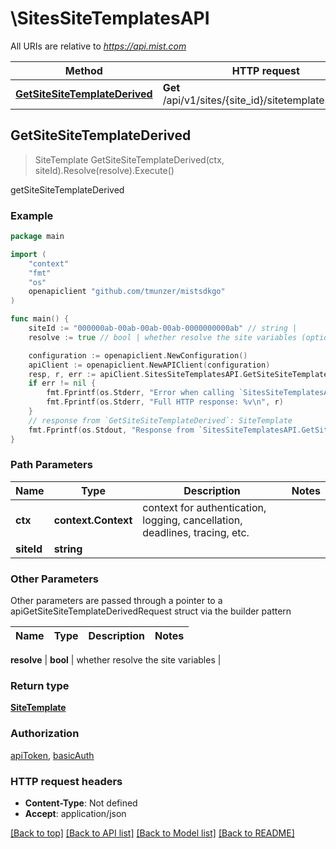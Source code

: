 # \SitesSiteTemplatesAPI

All URIs are relative to *https://api.mist.com*

Method | HTTP request | Description
------------- | ------------- | -------------
[**GetSiteSiteTemplateDerived**](SitesSiteTemplatesAPI.md#GetSiteSiteTemplateDerived) | **Get** /api/v1/sites/{site_id}/sitetemplates/derived | getSiteSiteTemplateDerived



## GetSiteSiteTemplateDerived

> SiteTemplate GetSiteSiteTemplateDerived(ctx, siteId).Resolve(resolve).Execute()

getSiteSiteTemplateDerived



### Example

```go
package main

import (
	"context"
	"fmt"
	"os"
	openapiclient "github.com/tmunzer/mistsdkgo"
)

func main() {
	siteId := "000000ab-00ab-00ab-00ab-0000000000ab" // string | 
	resolve := true // bool | whether resolve the site variables (optional)

	configuration := openapiclient.NewConfiguration()
	apiClient := openapiclient.NewAPIClient(configuration)
	resp, r, err := apiClient.SitesSiteTemplatesAPI.GetSiteSiteTemplateDerived(context.Background(), siteId).Resolve(resolve).Execute()
	if err != nil {
		fmt.Fprintf(os.Stderr, "Error when calling `SitesSiteTemplatesAPI.GetSiteSiteTemplateDerived``: %v\n", err)
		fmt.Fprintf(os.Stderr, "Full HTTP response: %v\n", r)
	}
	// response from `GetSiteSiteTemplateDerived`: SiteTemplate
	fmt.Fprintf(os.Stdout, "Response from `SitesSiteTemplatesAPI.GetSiteSiteTemplateDerived`: %v\n", resp)
}
```

### Path Parameters


Name | Type | Description  | Notes
------------- | ------------- | ------------- | -------------
**ctx** | **context.Context** | context for authentication, logging, cancellation, deadlines, tracing, etc.
**siteId** | **string** |  | 

### Other Parameters

Other parameters are passed through a pointer to a apiGetSiteSiteTemplateDerivedRequest struct via the builder pattern


Name | Type | Description  | Notes
------------- | ------------- | ------------- | -------------

 **resolve** | **bool** | whether resolve the site variables | 

### Return type

[**SiteTemplate**](SiteTemplate.md)

### Authorization

[apiToken](../README.md#apiToken), [basicAuth](../README.md#basicAuth)

### HTTP request headers

- **Content-Type**: Not defined
- **Accept**: application/json

[[Back to top]](#) [[Back to API list]](../README.md#documentation-for-api-endpoints)
[[Back to Model list]](../README.md#documentation-for-models)
[[Back to README]](../README.md)

